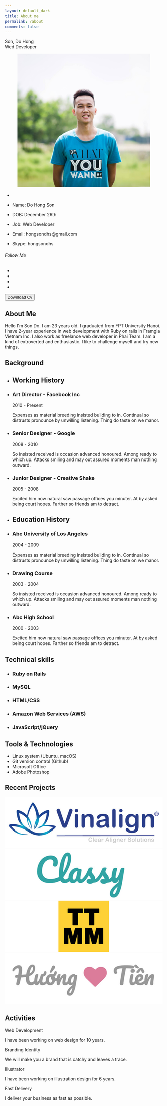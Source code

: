 ```yaml
---
layout: default_dark
title: About me
permalink: /about
comments: false
---
```


<div class="row justify-content-between about-me">
  <div class="col-lg-3 col-md-4 col-sm-12 order-md-12">
    <div class="sticky-top sticky-top-20">
      <div class="profile">
        <div class="profile-name">
          <span class="name">Son, Do Hong</span><br>
          <span class="job">Wed Developer</span>
        </div>
        <figure class="profile-image">
            <img src="images/profile.jpg" alt="">
        </figure>
        <ul class="profile-information">
            <li></li>
            <li><p><span>Name:</span> Do Hong Son</p></li>
            <li><p><span>DOB:</span> December 26th</p></li>
            <li><p><span>Job:</span> Web Developer</p></li>
            <li><p><span>Email:</span> hongsondhs@gmail.com</p></li>
            <li><p><span>Skype:</span> hongsondhs</p></li>
        </ul>
        <div class="col-md-12 text-center">
          <h6 class="title">Follow Me</h6>
          <ul class="social-links circle">
            <li class="facebook"><a href="https://www.facebook.com/sondh5" target="blank" title="facebook"><i class="fa fa-facebook"></i></a></li>
            <li class="stumbleupon"><a href="https://www.instagram.com/sondh5" target="blank" title="instagram"><i class="fa fa-instagram"></i></a></li>
            <li class="linkedin"><a href="https://www.linkedin.com/in/sondh5/" target="blank" title="linkedin"><i class="fa fa-linkedin"></i></a></li>
            <li class="xing"><a href="https://sondh5.pixieset.com/" target="blank" title="pixieset"><i class="fa fa-camera"></i></a></li>
          </ul>
        </div>
        <div class="col-md-12">
          <button class="site-btn icon">Download Cv <i class="fa fa-download" aria-hidden="true"></i></button>
        </div>
      </div>
    </div>
  </div>
  <div class="col-lg-9 col-md-8 col-sm-12 order-md-1 pr-3">
    <div class="row">
      <div class="col-md-12">
        <div id="content" class="panel-container">
          <!-- Home Page
          ================================================== -->
          <div id="resume" style="display: block;" class="active">
            <div class="row">
              <section class="about-me line col-md-12 padding_30 padbot_30">
                <div class="section-title"><span></span><h2>About Me</h2></div>
                <p>Hello I'm Son Do. I am 23 years old. I graduated from FPT University Hanoi. I have 2-year experience in web development with Ruby on rails in Framgia Vietnam Inc. I also work as freelance web developer in Phai Team.
                I am a kind of extroverted and enthusiastic. I like to challenge myself and try new things.</p>
              </section>
            </div>
            <div class="row">
              <section class="education">
                <div class="section-title"><span></span><h2>Background</h2></div>
                  <div class="row">
                      <!-- Working History -->
                      <div class="working-history col-md-6 padding_15 padbot_30">
                          <ul class="timeline col-md-12 top_30">
                              <li><i class="fa fa-suitcase" aria-hidden="true"></i><h2 class="timeline-title">Working History</h2></li>
                              <!-- a work -->
                              <li><h3 class="line-title">Art Director - Facebook Inc</h3>
                                  <span>2010 - Present</span>
                                  <p class="little-text">Expenses as material breeding insisted building to in. Continual so distrusts pronounce by unwilling listening. Thing do taste on we manor.</p>
                              </li>
                             <!-- a work -->
                              <li><h3 class="line-title">Senior Designer - Google</h3>
                                  <span>2008 - 2010</span>
                                  <p class="little-text">So insisted received is occasion advanced honoured. Among ready to which up. Attacks smiling and may out assured moments man nothing outward.</p>
                              </li>
                             <!-- a work -->
                              <li><h3 class="line-title">Junior Designer - Creative Shake</h3>
                                  <span>2005 - 2008</span>
                                  <p class="little-text">Excited him now natural saw passage offices you minuter. At by asked being court hopes. Farther so friends am to detract.</p>
                              </li>
                          </ul>
                      </div>
                      <!-- Education History -->
                      <div class="education-history col-md-6 padding_15 padbot_30">
                          <ul class="timeline col-md-12 top_30">
                              <li><i class="fa fa-graduation-cap" aria-hidden="true"></i><h2 class="timeline-title">Education History</h2></li>
                              <!-- a work -->
                              <li><h3 class="line-title">Abc University of Los Angeles</h3>
                                  <span>2004 - 2009</span>
                                  <p class="little-text">Expenses as material breeding insisted building to in. Continual so distrusts pronounce by unwilling listening. Thing do taste on we manor.</p>
                              </li>
                             <!-- a work -->
                              <li><h3 class="line-title">Drawing Course</h3>
                                  <span>2003 - 2004</span>
                                  <p class="little-text">So insisted received is occasion advanced honoured. Among ready to which up. Attacks smiling and may out assured moments man nothing outward.</p>
                              </li>
                             <!-- a work -->
                              <li><h3 class="line-title">Abc High School</h3>
                                  <span>2000 - 2003</span>
                                  <p class="little-text">Excited him now natural saw passage offices you minuter. At by asked being court hopes. Farther so friends am to detract.</p>
                              </li>
                          </ul>
                      </div>
                  </div>
              </section>
            </div>
            <!-- Skills Section -->
            <div class="row">
              <section class="design-skills col-md-6 padding_60 padbot_50">
                <div class="section-title"><span></span><h2>Technical skills</h2></div>
                <ul class="skill-list">
                  <li>
                    <h3>Ruby on Rails</h3>
                    <div class="progress">
                      <div class="percentage" style="width:80%;"></div>
                    </div>
                  </li>
                  <li>
                    <h3>MySQL</h3>
                    <div class="progress">
                      <div class="percentage" style="width:70%;"></div>
                    </div>
                  </li>
                  <li>
                    <h3>HTML/CSS</h3>
                    <div class="progress">
                      <div class="percentage" style="width:75%;"></div>
                    </div>
                  </li>
                  <li>
                    <h3>Amazon Web Services (AWS)</h3>
                    <div class="progress">
                      <div class="percentage" style="width:65%;"></div>
                    </div>
                  </li>
                  <li>
                    <h3>JavaScript/jQuery</h3>
                    <div class="progress">
                      <div class="percentage" style="width:70%;"></div>
                    </div>
                  </li>
                </ul>
              </section>
              <section class="code-skills col-md-6 padding_60">
                <div class="section-title"><span></span><h2>Tools & Technologies</h2></div>
                <ul class="list-icons">
                  <li><i class="fa fa-check"></i> Linux system (Ubuntu, macOS)</li>
                  <li><i class="fa fa-check"></i> Git version
                    control (Github) </li>
                  <li><i class="fa fa-check"></i> Microsoft
                    Office</li>
                  <li><i class="fa fa-check"></i>Adobe
                    Photoshop </li>
                </ul>
              </section>
            </div>
            <!-- Clients Section -->
            <div class="row">
              <section class="clients col-md-12 graybg padding_45">
                <div class="section-title bottom_30"><span></span><h2>Recent Projects</h2></div>
                <div class="row">
                    <div class="col-lg-3 col-md-3 col-sm-6 col-xs-12">
                        <div class="client">
                            <img src="images/client-01.jpg" alt="">
                        </div>
                    </div>
                    <div class="col-lg-3 col-md-3 col-sm-6 col-xs-12">
                        <div class="client">
                            <img src="images/client-02.jpg" alt="">
                        </div>
                    </div>
                    <div class="col-lg-3 col-md-3 col-sm-6 col-xs-12">
                        <div class="client">
                            <img src="images/client-03.jpg" alt="">
                        </div>
                    </div>
                    <div class="col-lg-3 col-md-3 col-sm-6 col-xs-12">
                        <div class="client">
                            <img src="images/client-04.jpg" alt="">
                        </div>
                    </div>
                </div>
              </section>
            </div>
              <!-- My Services Section -->
            <div class="row">
              <section class="services line graybg col-md-12 padding_50 padbot_50">
                <div class="section-title"><span></span><h2>Activities</h2></div>
                <div class="row">
                    <!-- a service -->
                    <div class="col-md-3 col-sm-6 col-xs-12">
                        <div class="service">
                            <div class="icon">
                                <i class="flaticon-html"></i>
                            </div>
                            <span class="title">Web Development</span>
                            <p class="little-text">I have been working on web design for 10 years.</p>
                        </div>
                    </div>
                    <!-- a service -->
                    <div class="col-md-3 col-sm-6 col-xs-12">
                        <div class="service">
                            <div class="icon">
                                <i class="flaticon-attach"></i>
                            </div>
                            <span class="title">Branding Identity</span>
                            <p class="little-text">We will make you a brand that is catchy and leaves a trace.</p>
                        </div>
                    </div>
                    <!-- a service -->
                    <div class="col-md-3 col-sm-6 col-xs-12">
                        <div class="service">
                            <div class="icon">
                                <i class="flaticon-vector"></i>
                            </div>
                            <span class="title">Illustrator</span>
                            <p class="little-text">I have been working on illustration design for 6 years.</p>
                        </div>
                    </div>
                    <!-- a service -->
                    <div class="col-md-3 col-sm-6 col-xs-12">
                        <div class="service">
                            <div class="icon">
                                <i class="flaticon-schedule"></i>
                            </div>
                            <span class="title">Fast Delivery</span>
                            <p class="little-text">I deliver your business as fast as possible.</p>
                        </div>
                    </div>
                </div>
              </section>
            </div>
          </div>
        </div>
      </div>
    </div>
  </div>
</div>
